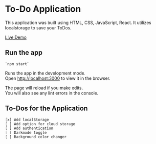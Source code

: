 # To-Do Application

This application was built using HTML, CSS, JavaScript, React. It utilizes localstorage to save your ToDos. 

[Live Demo](placeholer)

## Run the app

    `npm start`

Runs the app in the development mode.\
Open [http://localhost:3000](http://localhost:3000) to view it in the browser.

The page will reload if you make edits.\
You will also see any lint errors in the console.

## To-Dos for the Application

    [x] Add localStorage
    [ ] Add option for cloud storage
    [ ] Add authentication
    [ ] Darkmode toggle
    [ ] Background color changer